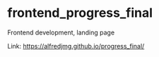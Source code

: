 # frontend_progress_final
Frontend development, landing page

Link: https://alfredjmg.github.io/progress_final/
